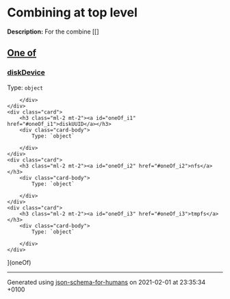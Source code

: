 # Combining at top level

**Description:** For the combine
                [[]
<a id="oneOf" href="#oneOf">
    <h2 class="handle ml-2 mt-2">
      <label>One of</label>
    </h2>
</a>
    <div class="card">
        <h3 class="ml-2 mt-2"><a id="oneOf_i0" href="#oneOf_i0">diskDevice</a></h3>
        <div class="card-body">
            Type: `object`

        </div>
    </div>
    <div class="card">
        <h3 class="ml-2 mt-2"><a id="oneOf_i1" href="#oneOf_i1">diskUUID</a></h3>
        <div class="card-body">
            Type: `object`

        </div>
    </div>
    <div class="card">
        <h3 class="ml-2 mt-2"><a id="oneOf_i2" href="#oneOf_i2">nfs</a></h3>
        <div class="card-body">
            Type: `object`

        </div>
    </div>
    <div class="card">
        <h3 class="ml-2 mt-2"><a id="oneOf_i3" href="#oneOf_i3">tmpfs</a></h3>
        <div class="card-body">
            Type: `object`

        </div>
    </div>
](oneOf)

----------------------------------------------------------------------------------------------------------------------------
Generated using [json-schema-for-humans](https://github.com/coveooss/json-schema-for-humans) on 2021-02-01 at 23:35:34 +0100